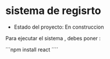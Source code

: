 <h1>sistema de regisrto</h1>

- Estado del proyecto: En construccion
 
Para ejecutar el sistema , debes poner :

´´´npm install react ´´´´
